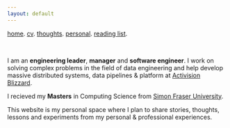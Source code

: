 ```yaml
---
layout: default
---
```


[home](./). [cv](./). [thoughts](./). [personal](./). [reading list](./). <br/>

<p>&nbsp;</p>

I am an **engineering leader**, **manager** and **software engineer**. I work on solving complex problems in the field of data engineering and help develop massive distributed systems, data pipelines & platform at <a href="htts://activisionblizzard.com">Activision Blizzard</a>.

I recieved my **Masters** in Computing Science from <a href="https://www.sfu.ca/">Simon Fraser University</a>. 

This website is my personal space where I plan to share stories, thoughts, lessons and experiments from my personal & professional experiences.
